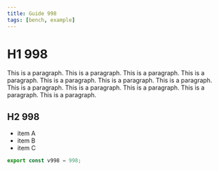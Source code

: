 ```yaml
---
title: Guide 998
tags: [bench, example]
---
```


# H1 998

This is a paragraph. This is a paragraph. This is a paragraph. This is a paragraph. This is a paragraph. This is a paragraph. This is a paragraph. This is a paragraph. This is a paragraph. This is a paragraph. This is a paragraph. This is a paragraph. 

## H2 998

- item A
- item B
- item C

```ts
export const v998 = 998;
```